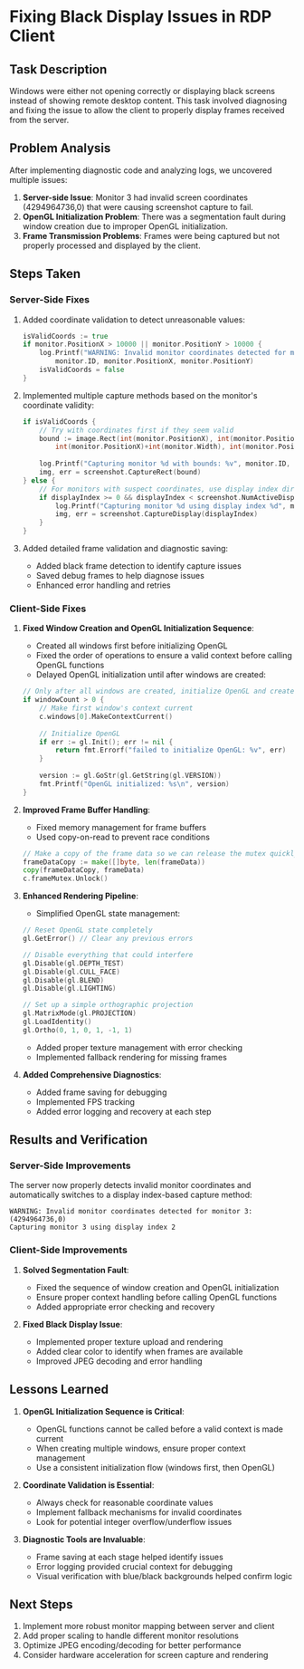 # Fixing Black Display Issues in RDP Client

## Task Description

Windows were either not opening correctly or displaying black screens instead of showing remote desktop content. This task involved diagnosing and fixing the issue to allow the client to properly display frames received from the server.

## Problem Analysis

After implementing diagnostic code and analyzing logs, we uncovered multiple issues:

1. **Server-side Issue**: Monitor 3 had invalid screen coordinates (4294964736,0) that were causing screenshot capture to fail.
2. **OpenGL Initialization Problem**: There was a segmentation fault during window creation due to improper OpenGL initialization.
3. **Frame Transmission Problems**: Frames were being captured but not properly processed and displayed by the client.

## Steps Taken

### Server-Side Fixes

1. Added coordinate validation to detect unreasonable values:
   ```go
   isValidCoords := true
   if monitor.PositionX > 10000 || monitor.PositionY > 10000 {
       log.Printf("WARNING: Invalid monitor coordinates detected for monitor %d: (%d,%d)",
           monitor.ID, monitor.PositionX, monitor.PositionY)
       isValidCoords = false
   }
   ```

2. Implemented multiple capture methods based on the monitor's coordinate validity:
   ```go
   if isValidCoords {
       // Try with coordinates first if they seem valid
       bound := image.Rect(int(monitor.PositionX), int(monitor.PositionY),
           int(monitor.PositionX)+int(monitor.Width), int(monitor.PositionY)+int(monitor.Height))
       
       log.Printf("Capturing monitor %d with bounds: %v", monitor.ID, bound)
       img, err = screenshot.CaptureRect(bound)
   } else {
       // For monitors with suspect coordinates, use display index directly
       if displayIndex >= 0 && displayIndex < screenshot.NumActiveDisplays() {
           log.Printf("Capturing monitor %d using display index %d", monitor.ID, displayIndex)
           img, err = screenshot.CaptureDisplay(displayIndex)
       }
   }
   ```

3. Added detailed frame validation and diagnostic saving:
   - Added black frame detection to identify capture issues
   - Saved debug frames to help diagnose issues
   - Enhanced error handling and retries

### Client-Side Fixes

1. **Fixed Window Creation and OpenGL Initialization Sequence**:
   - Created all windows first before initializing OpenGL
   - Fixed the order of operations to ensure a valid context before calling OpenGL functions
   - Delayed OpenGL initialization until after windows are created:
   ```go
   // Only after all windows are created, initialize OpenGL and create textures
   if windowCount > 0 {
       // Make first window's context current
       c.windows[0].MakeContextCurrent()
       
       // Initialize OpenGL
       if err := gl.Init(); err != nil {
           return fmt.Errorf("failed to initialize OpenGL: %v", err)
       }
       
       version := gl.GoStr(gl.GetString(gl.VERSION))
       fmt.Printf("OpenGL initialized: %s\n", version)
   }
   ```

2. **Improved Frame Buffer Handling**:
   - Fixed memory management for frame buffers
   - Used copy-on-read to prevent race conditions
   ```go
   // Make a copy of the frame data so we can release the mutex quickly
   frameDataCopy := make([]byte, len(frameData))
   copy(frameDataCopy, frameData)
   c.frameMutex.Unlock()
   ```

3. **Enhanced Rendering Pipeline**:
   - Simplified OpenGL state management:
   ```go
   // Reset OpenGL state completely
   gl.GetError() // Clear any previous errors
   
   // Disable everything that could interfere
   gl.Disable(gl.DEPTH_TEST)
   gl.Disable(gl.CULL_FACE)
   gl.Disable(gl.BLEND)
   gl.Disable(gl.LIGHTING)
   
   // Set up a simple orthographic projection
   gl.MatrixMode(gl.PROJECTION)
   gl.LoadIdentity()
   gl.Ortho(0, 1, 0, 1, -1, 1)
   ```
   - Added proper texture management with error checking
   - Implemented fallback rendering for missing frames

4. **Added Comprehensive Diagnostics**:
   - Added frame saving for debugging
   - Implemented FPS tracking
   - Added error logging and recovery at each step

## Results and Verification

### Server-Side Improvements

The server now properly detects invalid monitor coordinates and automatically switches to a display index-based capture method:

```
WARNING: Invalid monitor coordinates detected for monitor 3: (4294964736,0)
Capturing monitor 3 using display index 2
```

### Client-Side Improvements

1. **Solved Segmentation Fault**:
   - Fixed the sequence of window creation and OpenGL initialization
   - Ensure proper context handling before calling OpenGL functions
   - Added appropriate error checking and recovery

2. **Fixed Black Display Issue**:
   - Implemented proper texture upload and rendering
   - Added clear color to identify when frames are available
   - Improved JPEG decoding and error handling

## Lessons Learned

1. **OpenGL Initialization Sequence is Critical**:
   - OpenGL functions cannot be called before a valid context is made current
   - When creating multiple windows, ensure proper context management
   - Use a consistent initialization flow (windows first, then OpenGL)

2. **Coordinate Validation is Essential**:
   - Always check for reasonable coordinate values
   - Implement fallback mechanisms for invalid coordinates
   - Look for potential integer overflow/underflow issues

3. **Diagnostic Tools are Invaluable**:
   - Frame saving at each stage helped identify issues
   - Error logging provided crucial context for debugging
   - Visual verification with blue/black backgrounds helped confirm logic

## Next Steps

1. Implement more robust monitor mapping between server and client
2. Add proper scaling to handle different monitor resolutions
3. Optimize JPEG encoding/decoding for better performance
4. Consider hardware acceleration for screen capture and rendering
